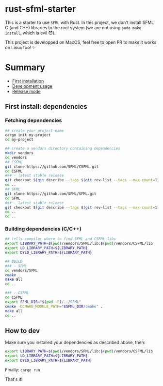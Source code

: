 # rust-sfml-starter

This is a starter to use `SFML` with Rust.
In this project, we don't install SFML C (and C++) libraries to the root system (we are not using `sudo make install`, which is evil 😈).

This project is developped on MacOS, feel free to open PR to make it works on Linux too! ✨

# Summary
 - [First installation]()
 - [Development usage]()
 - [Release mode]()

## First install: dependencies
### Fetching dependencies
```sh
## create your project name
cargo init my-project
cd my-project

## create a vendors directory containing dependencies
mkdir vendors
cd vendors
## CSFML
git clone https://github.com/SFML/CSFML.git
cd CSFML
### - latest stable release
git checkout $(git describe --tags $(git rev-list --tags --max-count=1))
cd ..
## SFML
git clone https://github.com/SFML/SFML.git
cd SFML
### - latest stable release
git checkout $(git describe --tags $(git rev-list --tags --max-count=1))
cd ..
cd ..
```

### Building dependencies (C/C++)
```sh
## tells compiler where to find SFML and CSFML libs
export LIBRARY_PATH=$(pwd)/vendors/SFML/lib:$(pwd)/vendors/CSFML/lib
export LD_LIBRARY_PATH=${LIBRARY_PATH}
export DYLD_LIBRARY_PATH=${LIBRARY_PATH}

## BUILD
### - SFML
cd vendors/SFML
cmake .
make all
cd ..

### - CSFML
cd CSFML
export SFML_DIR="$(pwd -P)/../SFML"
cmake -DCMAKE_MODULE_PATH="$SFML_DIR/cmake" .
make all
cd ..
```

## How to dev
Make sure you installed your dependencies as described above, then:
```sh
export LIBRARY_PATH=$(pwd)/vendors/SFML/lib:$(pwd)/vendors/CSFML/lib
export LD_LIBRARY_PATH=${LIBRARY_PATH}
export DYLD_LIBRARY_PATH=${LIBRARY_PATH}
```

Finally: `cargo run`

That's it!
